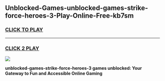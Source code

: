 
## Unblocked-Games-unblocked-games-strike-force-heroes-3-Play-Online-Free-kb7sm
<h3>
<a href="https://premium76.site?title=unblocked-games-strike-force-heroes-3&ref=26A">CLICK TO PLAY</a></h3>
<hr>

<h3>
<a href="https://premium76.site?title=unblocked-games-strike-force-heroes-3&ref=26A">CLICK 2 PLAY</a>
  
</h3>

<a href="https://premium76.site?title=unblocked-games-strike-force-heroes-3&ref=26A"><img src="https://clearcache.store/games.png"></a>


**unblocked-games-strike-force-heroes-3 games unblocked: Your Gateway to Fun and Accessible Online Gaming**

